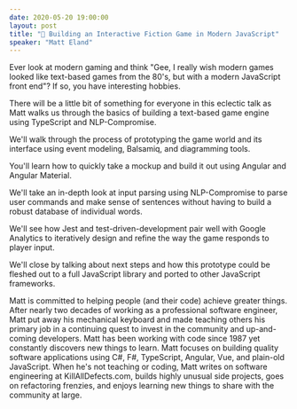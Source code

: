 ```yaml
---
date: 2020-05-20 19:00:00
layout: post
title: "🎤 Building an Interactive Fiction Game in Modern JavaScript"
speaker: "Matt Eland"
---
```


Ever look at modern gaming and think "Gee, I really wish modern games looked like text-based games from the 80's, but with a modern JavaScript front end"? If so, you have interesting hobbies.

There will be a little bit of something for everyone in this eclectic talk as Matt walks us through the basics of building a text-based game engine using TypeScript and NLP-Compromise.

We'll walk through the process of prototyping the game world and its interface using event modeling, Balsamiq, and diagramming tools.

You'll learn how to quickly take a mockup and build it out using Angular and Angular Material.

We'll take an in-depth look at input parsing using NLP-Compromise to parse user commands and make sense of sentences without having to build a robust database of individual words.

We'll see how Jest and test-driven-development pair well with Google Analytics to iteratively design and refine the way the game responds to player input.

We'll close by talking about next steps and how this prototype could be fleshed out to a full JavaScript library and ported to other JavaScript frameworks.

Matt is committed to helping people (and their code) achieve greater things. After nearly two decades of working as a professional software engineer, Matt put away his mechanical keyboard and made teaching others his primary job in a continuing quest to invest in the community and up-and-coming developers. Matt has been working with code since 1987 yet constantly discovers new things to learn. Matt focuses on building quality software applications using C#, F#, TypeScript, Angular, Vue, and plain-old JavaScript. When he's not teaching or coding, Matt writes on software engineering at KillAllDefects.com, builds highly unusual side projects, goes on refactoring frenzies, and enjoys learning new things to share with the community at large.
